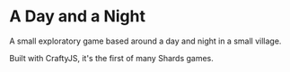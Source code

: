 A Day and a Night
=================

A small exploratory game based around a day and night in a small village.

Built with CraftyJS, it's the first of many Shards games.
